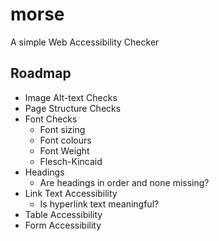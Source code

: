 # morse

A simple Web Accessibility Checker

## Roadmap

-   Image Alt-text Checks
-   Page Structure Checks
-   Font Checks
    -   Font sizing
    -   Font colours
    -   Font Weight
    -   Flesch-Kincaid
-   Headings
    -   Are headings in order and none missing?
-   Link Text Accessibility
    -   Is hyperlink text meaningful?
-   Table Accessibility
-   Form Accessibility
